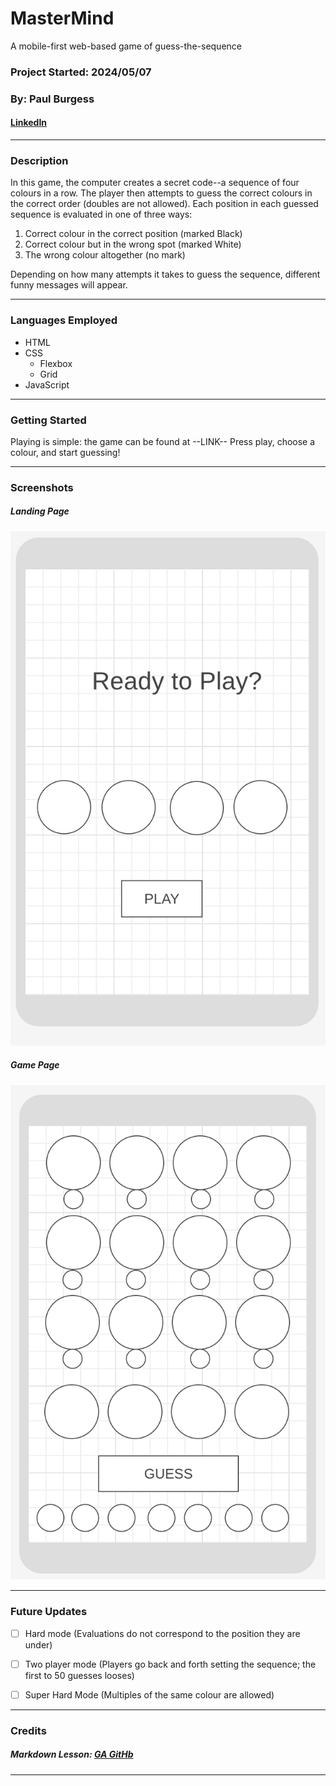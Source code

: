 # MasterMind
A mobile-first web-based game of guess-the-sequence
### Project Started: 2024/05/07
### By: Paul Burgess
#### [LinkedIn](https://www.linkedin.com/in/paul-burgess-a11154181/) 


***

### **Description**
In this game, the computer creates a secret code--a sequence of four colours in a row. The player then attempts to guess the correct colours in the correct order (doubles are not allowed). Each position in each guessed sequence is evaluated in one of three ways:
1. Correct colour in the correct position (marked Black)
2. Correct colour but in the wrong spot (marked White) 
3. The wrong colour altogether (no mark)

Depending on how many attempts it takes to guess the sequence, different funny messages will appear.

---

### **Languages Employed**

- HTML 
- CSS
  - Flexbox
  - Grid
- JavaScript
---

### **Getting Started**

Playing is simple: the game can be found at --LINK--
Press play, choose a colour, and start guessing!



---

### **Screenshots**

##### Landing Page

![WireFrame1](landing.png)

##### Game Page

![Wireframe2](game.png)

---

### **Future Updates**

- [ ] Hard mode (Evaluations do not correspond to the position they are under)
- [ ] Two player mode (Players go back and forth setting the sequence; the first to 50 guesses looses)
- [ ] Super Hard Mode (Multiples of the same colour are allowed)


---

### **Credits**

##### Markdown Lesson: [GA GitHb](https://github.com/SEB-2-26/u1_lab_markdown)


---
